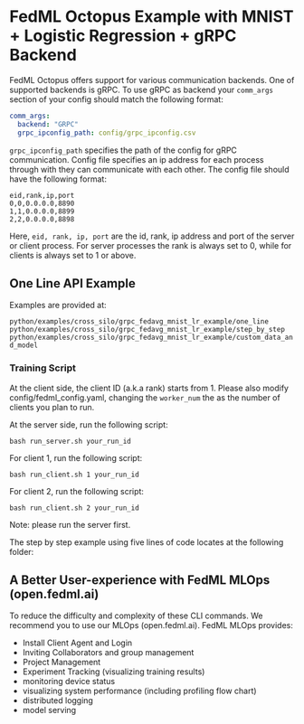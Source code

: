 # FedML Octopus Example with MNIST + Logistic Regression + gRPC Backend

FedML Octopus offers support for various communication backends. One of supported backends is gRPC. To use gRPC as backend your `comm_args` section of your config should match the following format:

```yaml
comm_args:
  backend: "GRPC"
  grpc_ipconfig_path: config/grpc_ipconfig.csv
```

`grpc_ipconfig_path` specifies the path of the config for gRPC communication. Config file specifies an ip address for each process through with they can communicate with each other. The config file should have the following format:

```csv
eid,rank,ip,port
0,0,0.0.0.0,8890
1,1,0.0.0.0,8899
2,2,0.0.0.0,8898
```

Here, `eid, rank, ip, port` are the id, rank, ip address and port of the server or client process. For server processes the rank is always set to 0, while for clients is always set to 1 or above.

## One Line API Example

Examples are provided at:

`python/examples/cross_silo/grpc_fedavg_mnist_lr_example/one_line`
`python/examples/cross_silo/grpc_fedavg_mnist_lr_example/step_by_step`
`python/examples/cross_silo/grpc_fedavg_mnist_lr_example/custom_data_and_model`

### Training Script

At the client side, the client ID (a.k.a rank) starts from 1.
Please also modify config/fedml_config.yaml, changing the `worker_num` the as the number of clients you plan to run.

At the server side, run the following script:
```
bash run_server.sh your_run_id
```

For client 1, run the following script:
```
bash run_client.sh 1 your_run_id
```
For client 2, run the following script:
```
bash run_client.sh 2 your_run_id
```
Note: please run the server first.


The step by step example using five lines of code locates at the following folder:

## A Better User-experience with FedML MLOps (open.fedml.ai)
To reduce the difficulty and complexity of these CLI commands. We recommend you to use our MLOps (open.fedml.ai).
FedML MLOps provides:
- Install Client Agent and Login
- Inviting Collaborators and group management
- Project Management
- Experiment Tracking (visualizing training results)
- monitoring device status
- visualizing system performance (including profiling flow chart)
- distributed logging
- model serving